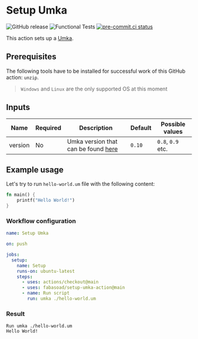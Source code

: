 # Setup Umka

![GitHub release](https://img.shields.io/github/v/release/fabasoad/setup-umka-action?include_prereleases)
![Functional Tests](https://github.com/fabasoad/setup-umka-action/workflows/Functional%20Tests/badge.svg)
[![pre-commit.ci status](https://results.pre-commit.ci/badge/github/fabasoad/setup-umka-action/main.svg)](https://results.pre-commit.ci/latest/github/fabasoad/setup-umka-action/main)

This action sets up a [Umka](https://github.com/vtereshkov/umka-lang).

## Prerequisites

The following tools have to be installed for successful work of this GitHub action:
`unzip`.

> `Windows` and `Linux` are the only supported OS at this moment

## Inputs

| Name    | Required | Description                                                                             | Default | Possible values   |
|---------|----------|-----------------------------------------------------------------------------------------|---------|-------------------|
| version | No       | Umka version that can be found [here](https://github.com/vtereshkov/umka-lang/releases) | `0.10`  | `0.8`, `0.9` etc. |

## Example usage

Let's try to run `hello-world.um` file with the following content:

```rust
fn main() {
    printf("Hello World!")
}
```

### Workflow configuration

```yaml
name: Setup Umka

on: push

jobs:
  setup:
    name: Setup
    runs-on: ubuntu-latest
    steps:
      - uses: actions/checkout@main
      - uses: fabasoad/setup-umka-action@main
      - name: Run script
        run: umka ./hello-world.um
```

### Result

```text
Run umka ./hello-world.um
Hello World!
```
